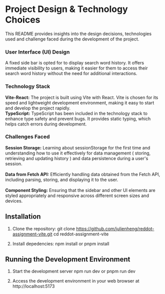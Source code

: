 # Project Design & Technology Choices

This README provides insights into the design decisions, technologies used and challenge faced during the development of the project.

### User Interface (UI) Design
A fixed side bar is opted for to display search word history. It offers immediate visibility to users, making it easier for them to access their search word history without the need for additional interactions.

### Technology Stack
**Vite-React:** The project is built using Vite with React. Vite is chosen for its speed and lightweight development environment, making it easy to start and develop the project rapidly.
<br>
**TypeScript:** TypeScript has been included in the technology stack to enhance type safety and prevent bugs. It provides static typing, which helps catch errors during development.

### Challenges Faced
**Session Storage:** Learning about sessionStorage for the first time and understanding how to use it effectively for data management ( storing, retrieving and updating history ) and data persistence during a user's session.
<br><br>
**Data from Fetch API:** Efficiently handling data obtained from the Fetch API, including parsing, storing, and displaying it to the user.
<br><br>
**Component Styling:** Ensuring that the sidebar and other UI elements are styled appropriately and responsive across different screen sizes and devices.

## Installation

1. Clone the repository:
git clone https://github.com/julienheng/reddot-assignment-vite.git
cd reddot-assignment-vite

2. Install depedencies:
npm install or pnpm install

## Running the Development Environment

1. Start the development server
npm run dev or pnpm run dev

2. Access the development environment in your web browser at
http://localhost:5173

